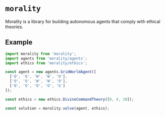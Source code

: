 # `morality`

Morality is a library for building autonomous agents that comply with ethical theories.

## Example

```js
import morality from 'morality';
import agents from 'morality/agents';
import ethics from 'morality/ethics';

const agent = new agents.GridWorldAgent([
  ['O', 'O', 'W', 'W', 'O'],
  ['O', 'O', 'W', 'W', 'O'],
  ['O', 'O', 'O', 'O', 'G']
]);

const ethics = new ethics.DivineCommandTheory([0, 4, 10]);

const solution = morality.solve(agent, ethics);
```
